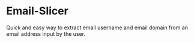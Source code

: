 # Email-Slicer
Quick and easy way to extract email username and email domain from an email address input by the user.

